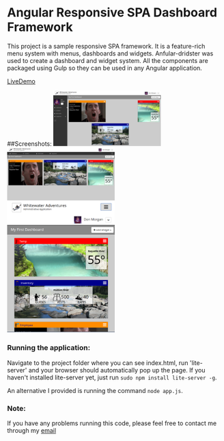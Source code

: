 # Angular Responsive SPA Dashboard Framework

This project is a sample responsive SPA framework. It is a feature-rich menu system with menus, dashboards and widgets. Anfular-dridster was used to create a dashboard and widget system. All the components are packaged using Gulp so they can be used in any Angular application.

[LiveDemo](http://kevgular-spa-framework.herokuapp.com/)

##Screenshots:
<img src="spa01.png" width="50%">
<img src="spa02.png" width="50%">
<img src="spa03.png" width="50%">

### Running the application:

Navigate to the project folder where you can see index.html, run 'lite-server' and your browser should automatically pop up the page. If you haven't installed lite-server yet, just run `sudo npm install lite-server -g`.

An alternative I provided is running the command `node app.js`.

### Note:
If you have any problems running this code, please feel free to contact me through my [email](kevlai22@uw.edu)
